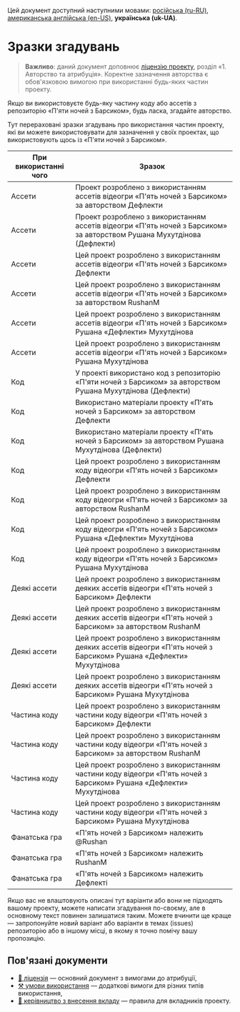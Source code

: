 Цей документ доступний наступними мовами: [російська (ru-RU)](/docs/ATTRIBUTION_ru-RU.md), [американська англійська (en-US)](/ATTRIBUTION.md), **українська (uk-UA)**.

# Зразки згадувань

> **Важливо**: даний документ доповнює [ліцензію проекту](/docs/LICENSE_uk-UA.md), розділ «1. Авторство та атрибуція». Коректне зазначення авторства є обов'язковою вимогою при використанні будь-яких частин проекту.

Якщо ви використовуєте будь-яку частину коду або ассетів з репозиторію «П'яти ночей з Барсиком», будь ласка, згадайте авторство.

Тут перераховані зразки згадувань про використання частин проекту, які ви можете використовувати для зазначення у своїх проектах, що використовують щось із «П'яти ночей з Барсиком».

| При використанні чого | Зразок |
| --- | --- |
| Ассети | Проект розроблено з використанням ассетів відеогри «П'ять ночей з Барсиком» за авторством Дефлекти |
| Ассети | Проект розроблено з використанням ассетів відеогри «П'ять ночей з Барсиком» за авторством Рушана Мухутдінова (Дефлекти) |
| Ассети | Цей проект розроблено з використанням ассетів відеогри «П'ять ночей з Барсиком» Дефлекти |
| Ассети | Цей проект розроблено з використанням ассетів відеогри «П'ять ночей з Барсиком» за авторством RushanM |
| Ассети | Цей проект розроблено з використанням ассетів відеогри «П'ять ночей з Барсиком» Рушана «Дефлекти» Мухутдінова |
| Ассети | Цей проект розроблено з використанням ассетів відеогри «П'ять ночей з Барсиком» Рушана Мухутдінова |
| Код | У проекті використано код з репозиторію «П'яти ночей з Барсиком» за авторством Рушана Мухутдінова (Дефлекти) |
| Код | Використано матеріали проекту «П'ять ночей з Барсиком» за авторством Дефлекти |
| Код | Використано матеріали проекту «П'ять ночей з Барсиком» за авторством Рушана Мухутдінова (Дефлекти) |
| Код | Цей проект розроблено з використанням коду відеогри «П'ять ночей з Барсиком» Дефлекти |
| Код | Цей проект розроблено з використанням коду відеогри «П'ять ночей з Барсиком» за авторством RushanM |
| Код | Цей проект розроблено з використанням коду відеогри «П'ять ночей з Барсиком» Рушана «Дефлекти» Мухутдінова |
| Код | Цей проект розроблено з використанням коду відеогри «П'ять ночей з Барсиком» Рушана Мухутдінова |
| Деякі ассети | Цей проект розроблено з використанням деяких ассетів відеогри «П'ять ночей з Барсиком» Дефлекти |
| Деякі ассети | Цей проект розроблено з використанням деяких ассетів відеогри «П'ять ночей з Барсиком» за авторством RushanM |
| Деякі ассети | Цей проект розроблено з використанням деяких ассетів відеогри «П'ять ночей з Барсиком» Рушана «Дефлекти» Мухутдінова |
| Деякі ассети | Цей проект розроблено з використанням деяких ассетів відеогри «П'ять ночей з Барсиком» Рушана Мухутдінова |
| Частина коду | Цей проект розроблено з використанням частини коду відеогри «П'ять ночей з Барсиком» Дефлекти |
| Частина коду | Цей проект розроблено з використанням частини коду відеогри «П'ять ночей з Барсиком» за авторством RushanM |
| Частина коду | Цей проект розроблено з використанням частини коду відеогри «П'ять ночей з Барсиком» Рушана «Дефлекти» Мухутдінова |
| Частина коду | Цей проект розроблено з використанням частини коду відеогри «П'ять ночей з Барсиком» Рушана Мухутдінова |
| Фанатська гра | «П'ять ночей з Барсиком» належить @Rushan |
| Фанатська гра | «П'ять ночей з Барсиком» належить RushanM |
| Фанатська гра | «П'ять ночей з Барсиком» належить Дефлекті |

Якщо вас не влаштовують описані тут варіанти або вони не підходять вашому проекту, можете написати згадування по-своєму, але в основному текст повинен залишатися таким. Можете вчинити ще краще — запропонуйте новий варіант або варіанти в темах (issues) репозиторію або в іншому місці, в якому я точно помічу вашу пропозицію.

## Пов'язані документи

* [📜 ліцензія](/docs/LICENSE_uk-UA.md) — основний документ з вимогами до атрибуції,
* [⚒️ умови використання](/docs/TERMS_OF_USE_uk-UA.md) — додаткові вимоги для різних типів використання,
* [🤝 керівництво з внесення вкладу](/docs/CONTRIBUTING_uk-UA.md) — правила для вкладників проекту.
